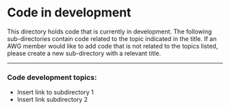 # Code in development

This directory holds code that is currently in development. The following sub-directories contain code related to the topic indicated in the title. If an AWG member would like to add code that is not related to the topics listed, please create a new sub-directory with a relevant title.

---

### Code development topics:

- Insert link to subdirectory 1
- Insert link subdirectory 2
